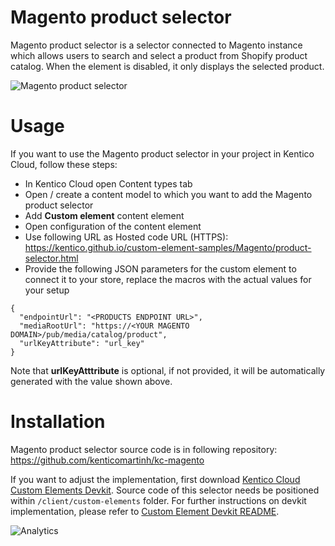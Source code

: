 # Magento product selector
Magento product selector is a selector connected to Magento instance which allows users to search and select a product from Shopify product catalog. When the element is disabled, it only displays the selected product.

![Magento product selector](MagentoProductSelector.gif)

# Usage

If you want to use the Magento product selector in your project in Kentico Cloud, follow these steps:

* In Kentico Cloud open Content types tab
* Open / create a content model to which you want to add the Magento product selector
* Add **Custom element** content element
* Open configuration of the content element
* Use following URL as Hosted code URL (HTTPS): https://kentico.github.io/custom-element-samples/Magento/product-selector.html
* Provide the following JSON parameters for the custom element to connect it to your store, replace the macros with the actual values for your setup

```
{
  "endpointUrl": "<PRODUCTS ENDPOINT URL>",
  "mediaRootUrl": "https://<YOUR MAGENTO DOMAIN>/pub/media/catalog/product",
  "urlKeyAttribute": "url_key"
}
```

Note that **urlKeyAtttribute** is optional, if not provided, it will be automatically generated with the value shown above.

# Installation

Magento product selector source code is in following repository: https://github.com/kenticomartinh/kc-magento

If you want to adjust the implementation, first download [Kentico Cloud Custom Elements Devkit](https://github.com/kentico/custom-element-devkit). Source code of this selector needs be positioned within `/client/custom-elements` folder. For further instructions on devkit implementation, please refer to [Custom Element Devkit README](https://github.com/Kentico/custom-element-devkit/blob/master/readme.md).

![Analytics](https://kentico-ga-beacon.azurewebsites.net/api/UA-69014260-4/Kentico/custom-element-samples/Magento?pixel)
